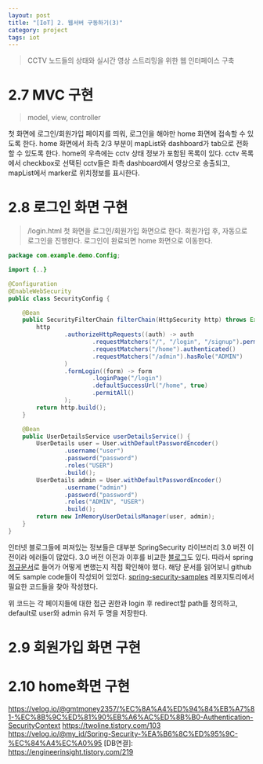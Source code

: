 ```yaml
---
layout: post
title: "[IoT] 2. 웹서버 구동하기(3)"
category: project
tags: iot
---
```


> CCTV 노드들의 상태와 실시간 영상 스트리밍을 위한 웹 인터페이스 구축

<!--more-->

# 2.7 MVC 구현
> model, view, controller

첫 화면에 로그인/회원가입 페이지를 띄워, 로그인을 해야만 home 화면에 접속할 수 있도록 한다. home 화면에서 좌측 2/3 부분이 mapList와 dashboard가 tab으로 전화할 수 있도록 한다.
home의 우측에는 cctv 상태 정보가 포함된 목록이 있다. cctv 목록에서 checkbox로 선택된 cctv들은 좌측 dashboard에서 영상으로 송출되고, mapList에서 marker로 위치정보를 표시한다.

# 2.8 로그인 화면 구현
> /login.html
첫 화면을 로그인/회원가입 화면으로 한다. 회원가입 후, 자동으로 로그인을 진행한다. 로그인이 완료되면 home 화면으로 이동한다.

```java
package com.example.demo.Config;

import {..}

@Configuration
@EnableWebSecurity
public class SecurityConfig {

    @Bean
    public SecurityFilterChain filterChain(HttpSecurity http) throws Exception {
        http
                .authorizeHttpRequests((auth) -> auth
                        .requestMatchers("/", "/login", "/signup").permitAll()
                        .requestMatchers("/home").authenticated()
                        .requestMatchers("/admin").hasRole("ADMIN")
                )
                .formLogin((form) -> form
                        .loginPage("/login")
                        .defaultSuccessUrl("/home", true)
                        .permitAll()
                );
        return http.build();
    }

    @Bean
    public UserDetailsService userDetailsService() {
        UserDetails user = User.withDefaultPasswordEncoder()
                .username("user")
                .password("password")
                .roles("USER")
                .build();
        UserDetails admin = User.withDefaultPasswordEncoder()
                .username("admin")
                .password("password")
                .roles("ADMIN", "USER")
                .build();
        return new InMemoryUserDetailsManager(user, admin);
    }
}
```

인터넷 블로그들에 퍼져있는 정보들은 대부분 SpringSecurity 라이브러리 3.0 버전 이전이라 에러들이 많았다. 3.0 버전 이전과 이후를 비교한 [블로그]도 있다.
따라서 spring [정규문서]로 들어가 어떻게 변했는지 직접 확인해야 했다. 해당 문서를 읽어보니 github에도 sample code들이 작성되어 있었다. [spring-security-samples] 레포지토리에서 필요한 코드들을 찾아 작성했다.

위 코드는 각 페이지들에 대한 접근 권한과 login 후 redirect할 path를 정의하고, default로 user와 admin 유저 두 명을 저장한다.

# 2.9 회원가입 화면 구현





# 2.10 home화면 구현





<!-- Links -->
[블로그]: https://this-circle-jeong.tistory.com/162
[정규문서]: https://docs.spring.io/spring-security/reference/servlet/authorization/authorize-http-requests.html
[spring-security-samples]: https://github.com/spring-projects/spring-security-samples/blob/main/servlet/java-configuration/authentication/username-password/in-memory/src/main/java/example/SecurityConfiguration.java

https://velog.io/@gmtmoney2357/%EC%8A%A4%ED%94%84%EB%A7%81-%EC%8B%9C%ED%81%90%EB%A6%AC%ED%8B%B0-Authentication-SecurityContext
https://twoline.tistory.com/103
https://velog.io/@my_id/Spring-Security-%EA%B6%8C%ED%95%9C-%EC%84%A4%EC%A0%95
[DB연결]: https://engineerinsight.tistory.com/219
